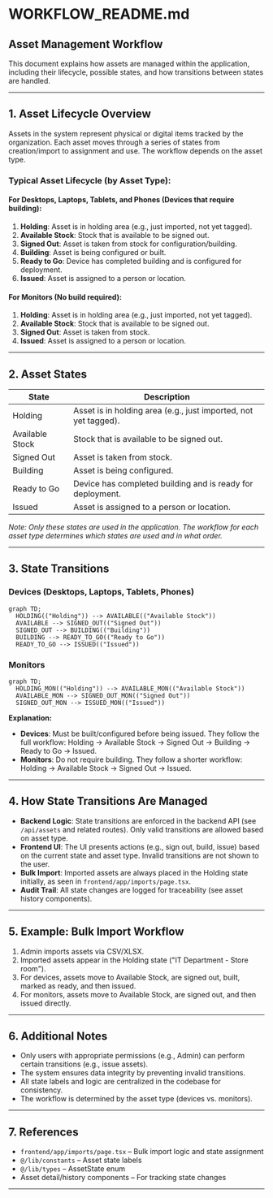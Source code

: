 # WORKFLOW_README.md

## Asset Management Workflow

This document explains how assets are managed within the application, including their lifecycle, possible states, and how transitions between states are handled.

---

## 1. Asset Lifecycle Overview

Assets in the system represent physical or digital items tracked by the organization. Each asset moves through a series of states from creation/import to assignment and use. The workflow depends on the asset type.

### Typical Asset Lifecycle (by Asset Type):

#### For Desktops, Laptops, Tablets, and Phones (Devices that require building):

1. **Holding**: Asset is in holding area (e.g., just imported, not yet tagged).
2. **Available Stock**: Stock that is available to be signed out.
3. **Signed Out**: Asset is taken from stock for configuration/building.
4. **Building**: Asset is being configured or built.
5. **Ready to Go**: Device has completed building and is configured for deployment.
6. **Issued**: Asset is assigned to a person or location.

#### For Monitors (No build required):

1. **Holding**: Asset is in holding area (e.g., just imported, not yet tagged).
2. **Available Stock**: Stock that is available to be signed out.
3. **Signed Out**: Asset is taken from stock.
4. **Issued**: Asset is assigned to a person or location.

---

## 2. Asset States

| State           | Description                                                     |
| --------------- | --------------------------------------------------------------- |
| Holding         | Asset is in holding area (e.g., just imported, not yet tagged). |
| Available Stock | Stock that is available to be signed out.                       |
| Signed Out      | Asset is taken from stock.                                      |
| Building        | Asset is being configured.                                      |
| Ready to Go     | Device has completed building and is ready for deployment.      |
| Issued          | Asset is assigned to a person or location.                      |

_Note: Only these states are used in the application. The workflow for each asset type determines which states are used and in what order._

---

## 3. State Transitions

### Devices (Desktops, Laptops, Tablets, Phones)

```mermaid
graph TD;
  HOLDING(("Holding")) --> AVAILABLE(("Available Stock"))
  AVAILABLE --> SIGNED_OUT(("Signed Out"))
  SIGNED_OUT --> BUILDING(("Building"))
  BUILDING --> READY_TO_GO(("Ready to Go"))
  READY_TO_GO --> ISSUED(("Issued"))
```

### Monitors

```mermaid
graph TD;
  HOLDING_MON(("Holding")) --> AVAILABLE_MON(("Available Stock"))
  AVAILABLE_MON --> SIGNED_OUT_MON(("Signed Out"))
  SIGNED_OUT_MON --> ISSUED_MON(("Issued"))
```

**Explanation:**

- **Devices**: Must be built/configured before being issued. They follow the full workflow: Holding → Available Stock → Signed Out → Building → Ready to Go → Issued.
- **Monitors**: Do not require building. They follow a shorter workflow: Holding → Available Stock → Signed Out → Issued.

---

## 4. How State Transitions Are Managed

- **Backend Logic**: State transitions are enforced in the backend API (see `/api/assets` and related routes). Only valid transitions are allowed based on asset type.
- **Frontend UI**: The UI presents actions (e.g., sign out, build, issue) based on the current state and asset type. Invalid transitions are not shown to the user.
- **Bulk Import**: Imported assets are always placed in the Holding state initially, as seen in `frontend/app/imports/page.tsx`.
- **Audit Trail**: All state changes are logged for traceability (see asset history components).

---

## 5. Example: Bulk Import Workflow

1. Admin imports assets via CSV/XLSX.
2. Imported assets appear in the Holding state ("IT Department - Store room").
3. For devices, assets move to Available Stock, are signed out, built, marked as ready, and then issued.
4. For monitors, assets move to Available Stock, are signed out, and then issued directly.

---

## 6. Additional Notes

- Only users with appropriate permissions (e.g., Admin) can perform certain transitions (e.g., issue assets).
- The system ensures data integrity by preventing invalid transitions.
- All state labels and logic are centralized in the codebase for consistency.
- The workflow is determined by the asset type (devices vs. monitors).

---

## 7. References

- `frontend/app/imports/page.tsx` – Bulk import logic and state assignment
- `@/lib/constants` – Asset state labels
- `@/lib/types` – AssetState enum
- Asset detail/history components – For tracking state changes

---

<!--
Reasoning:
- This document now accurately reflects the real asset states and workflows for different asset types, including the 'Available Stock' state.
- Mermaid diagrams have been updated to show the correct transitions for devices and monitors.
- Explanatory comments and sections ensure clarity for all team members.
-->
